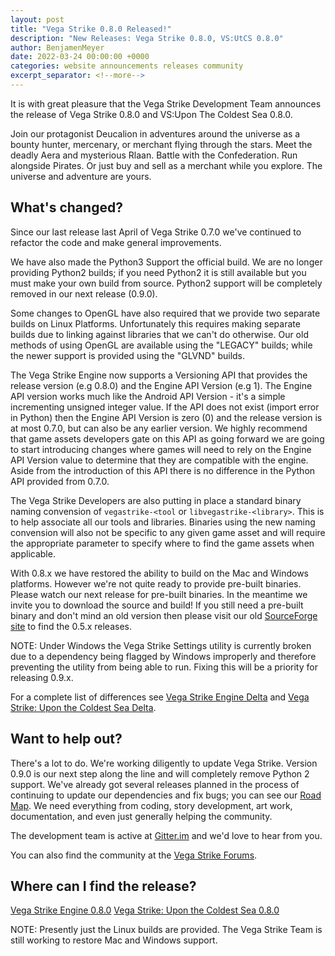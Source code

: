 ```yaml
---
layout: post
title: "Vega Strike 0.8.0 Released!"
description: "New Releases: Vega Strike 0.8.0, VS:UtCS 0.8.0"
author: BenjamenMeyer
date: 2022-03-24 00:00:00 +0000
categories: website announcements releases community
excerpt_separator: <!--more-->
---
```

It is with great pleasure that the Vega Strike Development Team announces the release of Vega Strike 0.8.0 and VS:Upon The Coldest Sea 0.8.0.
<!--more-->

Join our protagonist Deucalion in adventures around the universe as a bounty hunter, mercenary, or merchant flying through the
stars. Meet the deadly Aera and mysterious Rlaan. Battle with the Confederation. Run alongside Pirates. Or just buy and sell as a merchant while you
explore. The universe and adventure are yours.

## What's changed?

Since our last release last April of Vega Strike 0.7.0 we've continued to refactor the code and make general improvements.

We have also made the Python3 Support the official build. We are no longer providing Python2 builds; if you need Python2 it is still
available but you must make your own build from source. Python2 support will be completely removed in our next release (0.9.0).

Some changes to OpenGL have also required that we provide two separate builds on Linux Platforms. Unfortunately this requires making
separate builds due to linking against libraries that we can't do otherwise. Our old methods of using OpenGL are available using the
"LEGACY" builds; while the newer support is provided using the "GLVND" builds.

The Vega Strike Engine now supports a Versioning API that provides the release version (e.g 0.8.0) and the Engine API Version (e.g 1).
The Engine API version works much like the Android API Version - it's a simple incrementing unsigned integer value. If the API does
not exist (import error in Python) then the Engine API Version is zero (0) and the release version is at most 0.7.0, but can also
be any earlier version. We highly recommend that game assets developers gate on this API as going forward we are going to start
introducing changes where games will need to rely on the Engine API Version value to determine that they are compatible with the
engine. Aside from the introduction of this API there is no difference in the Python API provided from 0.7.0.

The Vega Strike Developers are also putting in place a standard binary naming convension of `vegastrike-<tool` or `libvegastrike-<library>`.
This is to help associate all our tools and libraries. Binaries using the new naming convension will also not be specific to any given
game asset and will require the appropriate parameter to specify where to find the game assets when applicable.

With 0.8.x we have restored the ability to build on the Mac and Windows platforms. However we're not quite ready to provide pre-built
binaries. Please watch our next release for pre-built binaries. In the meantime we invite you to download the source and build! If you
still need a pre-built binary and don't mind an old version then please visit our old [SourceForge site][sf] to find the 0.5.x releases.

NOTE: Under Windows the Vega Strike Settings utility is currently broken due to a dependency being flagged by Windows improperly and
therefore preventing the utility from being able to run. Fixing this will be a priority for releasing 0.9.x.

For a complete list of differences see [Vega Strike Engine Delta][vsedelta] and [Vega Strike: Upon the Coldest Sea Delta][vsutcsdelta].

## Want to help out?

There's a lot to do. We're working diligently to update Vega Strike. Version 0.9.0 is our next step along the line and will completely
remove Python 2 support.  We've already got several releases planned in the process of continuing to update our dependencies and fix bugs;
you can see our [Road Map][roadmap]. We need everything from coding, story development, art work, documentation, and even just generally helping the community.

The development team is active at [Gitter.im][gitter] and we'd love to hear from you.

You can also find the community at the [Vega Strike Forums][forums].

## Where can I find the release?

[Vega Strike Engine 0.8.0][vse]
[Vega Strike: Upon the Coldest Sea 0.8.0][vsutcs]

NOTE: Presently just the Linux builds are provided. The Vega Strike Team is still working to restore Mac and Windows support.

[sf]: https://sourceforge.net/projects/vegastrike/
[gh]: https://github.com/vegastrike
[roadmap]: https://www.vega-strike.org/roadmap/
[gitter]: https://gitter.im/vegastrike/community
[forums]: https://forums.vega-strike.org/
[vse]: https://github.com/vegastrike/Vega-Strike-Engine-Source/releases/tag/v0.8.0
[vsutcs]: https://github.com/vegastrike/Assets-Production/releases/tag/v0.8.0
[vsedelta]: https://github.com/vegastrike/Vega-Strike-Engine-Source/compare/v0.7.0...v0.8.0
[vsutcsdelta]: https://github.com/vegastrike/Assets-Production/compare/v0.7.1...v0.8.0
